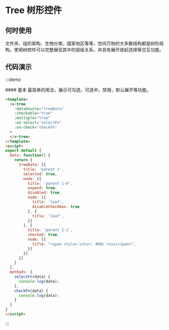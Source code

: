<script>
export default {
  data: function() {
    return {
      treeData: [{
        title: 'parent 1',
        selected: true,
        node: [{
          title: 'parent 1-0',
          expand: true,
          disabled: true,
          node: [{
            title: 'leaf',
            disableCheckbox: true
          }, {
            title: 'leaf',
          }]
        }, {
          title: 'parent 1-1',
          checked: true,
          node: [{
            title: "<span style='color: #08c'>sss</span>",
          }]
        }]
      }]
    }
  },
  methods: {
    selectFn(data) {
      console.log(data);
    },
    checkFn(data) {
      console.log(data);
    }
  }
}
</script>

# Tree 树形控件

## 何时使用
文件夹、组织架构、生物分类、国家地区等等，世间万物的大多数结构都是树形结构。使用树控件可以完整展现其中的层级关系，并具有展开收起选择等交互功能。

## 代码演示

:::demo
<summary>
  #### 基本
  最简单的用法，展示可勾选，可选中，禁用，默认展开等功能。
</summary>

```html
<template>
  <v-tree
    :dataSource="treeData"
    :checkable="true"
    :multiple="true"
    :on-select="selectFn"
    :on-check="checkFn"
  >
  </v-tree>
</template>
<script>
export default {
  data: function() {
    return {
      treeData: [{
        title: 'parent 1',
        selected: true,
        node: [{
          title: 'parent 1-0',
          expand: true,
          disabled: true,
          node: [{
            title: 'leaf',
            disableCheckbox: true
          }, {
            title: 'leaf',
          }]
        }, {
          title: 'parent 1-1',
          checked: true,
          node: [{
            title: "<span style='color: #08c'>sss</span>",
          }]
        }]
      }]
    }
  },
  methods: {
    selectFn(data) {
      console.log(data);
    },
    checkFn(data) {
      console.log(data);
    }
  }
}
</script>
```

:::